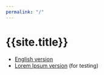 ```yaml
---
permalink: "/"
---
```


# {{site.title}}

- [English version](./en/)
- [Lorem Ipsum version](./um/) (for testing)
